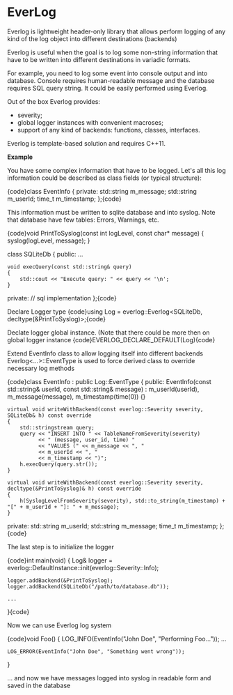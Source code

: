 # EverLog

Everlog is lightweight header-only library that allows perform logging of any kind of the log object into different destinations (backends)

Everlog is useful when the goal is to log some non-string information that have to be written into different destinations in variadic formats.

For example, you need to log some event into console output and into database.
Console requires human-readable message and the database requires SQL query string.
It could be easily performed using Everlog.

Out of the box Everlog provides:
- severity;
- global logger instances with convenient macroses;
- support of any kind of backends: functions, classes, interfaces.

Everlog is template-based solution and requires C++11.

**Example**

You have some complex information that have to be logged.
Let's all this log information could be described as class fields (or typical structure):

{code}class EventInfo
{
private:
    std::string m_message;
    std::string m_userId;
    time_t m_timestamp;
};{code}

This information must be written to sqlite database and into syslog.
Note that database have few tables: Errors, Warnings, etc.

{code}void PrintToSyslog(const int logLevel, const char* message)
{
    syslog(logLevel, message);
}

class SQLiteDb
{
public:
    ...

    void execQuery(const std::string& query)
    {
        std::cout << "Execute query: " << query << '\n';
    }

private:
    // sql implementation
};{code}


Declare Logger type
{code}using Log = everlog::Everlog<SQLiteDb, decltype(&PrintToSyslog)>;{code}

Declate logger global instance. (Note that there could be more then on global logger instance
{code}EVERLOG_DECLARE_DEFAULT(Log){code}

Extend EventInfo class to allow logging itself into different backends
Everlog<...>::EventType is used to force derived class to override necessary log methods

{code}class EventInfo : public Log::EventType
{
public:
    EventInfo(const std::string& userId, const std::string& message) : m_userId(userId), m_message(message), m_timestamp(time(0)) {}
    
    virtual void writeWithBackend(const everlog::Severity severity, SQLiteDb& h) const override
    {
        std::stringstream query;
        query << "INSERT INTO " << TableNameFromSeverity(severity) 
              << " (message, user_id, time) "
              << "VALUES (" << m_message << ", "
              << m_userId << ", "
              << m_timestamp << ")";
        h.execQuery(query.str());
    }
    
    virtual void writeWithBackend(const everlog::Severity severity, decltype(&PrintToSyslog)& h) const override
    {
        h(SyslogLevelFromSeverity(severity), std::to_string(m_timestamp) + "[" + m_userId + "]: " + m_message);
    }
    
private:
    std::string m_userId;
    std::string m_message;
    time_t m_timestamp;
};{code}

The last step is to initialize the logger

{code}int main(void)
{
    Log& logger = everlog::DefaultInstance::init(everlog::Severity::Info);
    
    logger.addBackend(&PrintToSyslog);
    logger.addBackend(SQLiteDb("/path/to/database.db"));
    
    ...
}{code}

Now we can use Everlog log system

{code}void Foo()
{
    LOG_INFO(EventInfo("John Doe", "Performing Foo..."));
    ...

    LOG_ERROR(EventInfo("John Doe", "Something went wrong"));
}

... and now we have messages logged into syslog in readable form and saved in the database

